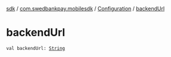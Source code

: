[sdk](../../index.md) / [com.swedbankpay.mobilesdk](../index.md) / [Configuration](index.md) / [backendUrl](./backend-url.md)

# backendUrl

`val backendUrl: `[`String`](https://kotlinlang.org/api/latest/jvm/stdlib/kotlin/-string/index.html)